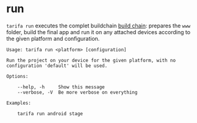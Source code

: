 # run

`tarifa run` executes the complet buildchain [build chain](../workflow/index.md): prepares the `www` folder, build the final app and run it on any attached devices according to the given platform and configuration.

```
Usage: tarifa run <platform> [configuration]

Run the project on your device for the given platform, with no
configuration 'default' will be used.

Options:

    --help, -h     Show this message
    --verbose, -V  Be more verbose on everything

Examples:

    tarifa run android stage
```
